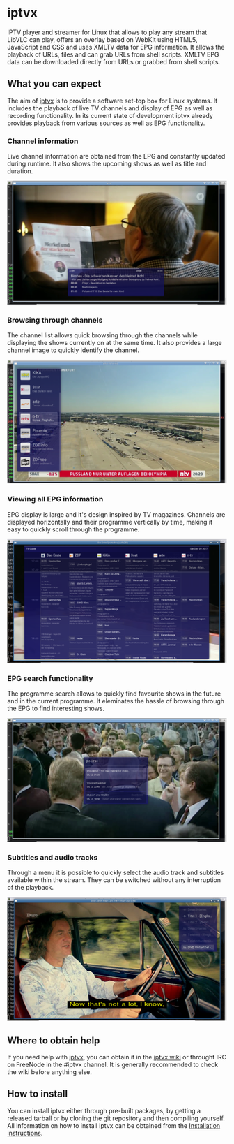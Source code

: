 # iptvx

IPTV player and streamer for Linux that allows to play any stream that LibVLC can play, offers an overlay based on WebKit using HTML5, JavaScript and CSS and uses XMLTV data for EPG information. It allows the playback of URLs, files and can grab URLs from shell scripts. XMLTV EPG data can be downloaded directly from URLs or grabbed from shell scripts.

## What you can expect

The aim of [iptvx](http://iptvx.org/) is to provide a software set-top box for Linux systems. It includes the playback of live TV channels and display of EPG as well as recording functionality. In its current state of development iptvx already provides playback from various sources as well as EPG functionality.

### Channel information

Live channel information are obtained from the EPG and constantly updated during runtime. It also shows the upcoming shows as well as title and duration.

![Programme information from the EPG](/img/programme-info.png)

### Browsing through channels

The channel list allows quick browsing through the channels while displaying the shows currently on at the same time. It also provides a large channel image to quickly identify the channel.

![The channel list for channel selection](/img/channel-list.png)

### Viewing all EPG information

EPG display is large and it's design inspired by TV magazines. Channels are displayed horizontally and their programme vertically by time, making it easy to quickly scroll through the programme.

![The main view of the EPG in magazine style](/img/epg-view.png)

### EPG search functionality

The programme search allows to quickly find favourite shows in the future and in the current programme. It eleminates the hassle of browsing through the EPG to find interesting shows.

![Search functionality for the EPG](/img/programme-search.png)

### Subtitles and audio tracks

Through a menu it is possible to quickly select the audio track and subtitles available within the stream. They can be switched without any interruption of the playback.

![Subtitle and audio track configuration](/img/stream-config.png)

## Where to obtain help

If you need help with [iptvx](http://iptvx.org/), you can obtain it in the [iptvx wiki](https://iptvx.org/Help.html) or throught IRC on FreeNode in the #iptvx channel. It is generally recommended to check the wiki before anything else.

## How to install

You can install iptvx either through pre-built packages, by getting a released tarball or by cloning the git repository and then compiling yourself. All information on how to install iptvx can be obtained from the [Installation instructions](https://iptvx.org/Installation.html).
